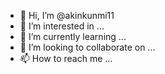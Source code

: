 - 👋 Hi, I’m @akinkunmi11
- 👀 I’m interested in ...
- 🌱 I’m currently learning ...
- 💞️ I’m looking to collaborate on ...
- 📫 How to reach me ...

<!---
akinkunmi11/akinkunmi11 is a ✨ special ✨ repository because its `README.md` (this file) appears on your GitHub profile.
You can click the Preview link to take a look at your changes.
---
